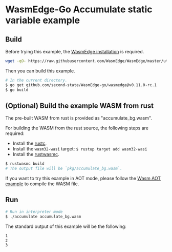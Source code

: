 # WasmEdge-Go Accumulate static variable example

## Build

Before trying this example, the [WasmEdge installation](https://wasmedge.org/book/en/start/install.html) is required.

```bash
wget -qO- https://raw.githubusercontent.com/WasmEdge/WasmEdge/master/utils/install.sh | bash -s -- -v 0.11.0-rc.1
```

Then you can build this example.

```bash
# In the current directory.
$ go get github.com/second-state/WasmEdge-go/wasmedge@v0.11.0-rc.1
$ go build
```

## (Optional) Build the example WASM from rust

The pre-built WASM from rust is provided as "accumulate_bg.wasm".

For building the WASM from the rust source, the following steps are required:

* Install the [rustc](https://www.rust-lang.org/tools/install).
* Install the `wasm32-wasi` target: `$ rustup target add wasm32-wasi`
* Install the [rustwasmc](https://github.com/second-state/rustwasmc).

```bash
$ rustwasmc build
# The output file will be `pkg/accumulate_bg.wasm`.
```

If you want to try this example in AOT mode, please follow the [Wasm AOT example](https://github.com/second-state/WasmEdge-go-examples/tree/master/go_WasmAOT) to compile the WASM file.

## Run

```bash
# Run in interpreter mode
$ ./accumulate accumulate_bg.wasm
```

The standard output of this example will be the following:

```bash
1
2
3
```

